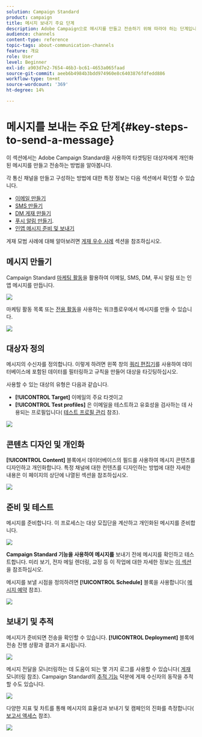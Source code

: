 ```yaml
---
solution: Campaign Standard
product: campaign
title: 메시지 보내기 주요 단계
description: Adobe Campaign으로 메시지를 만들고 전송하기 위해 따라야 하는 단계입니다.
audience: channels
content-type: reference
topic-tags: about-communication-channels
feature: 개요
role: User
level: Beginner
exl-id: a903d7e2-7654-46b3-bc61-4653a065faad
source-git-commit: aeeb6b4984b3bdd974960e8c6403876fdfedd886
workflow-type: tm+mt
source-wordcount: '369'
ht-degree: 14%

---
```


# 메시지를 보내는 주요 단계{#key-steps-to-send-a-message}

이 섹션에서는 Adobe Campaign Standard을 사용하여 타겟팅된 대상자에게 개인화된 메시지를 만들고 전송하는 방법을 알아봅니다.

각 통신 채널을 만들고 구성하는 방법에 대한 특정 정보는 다음 섹션에서 확인할 수 있습니다.

* [이메일 만들기](../../channels/using/creating-an-email.md)
* [SMS 만들기](../../channels/using/creating-an-sms-message.md)
* [DM 게재 만들기](../../channels/using/creating-the-direct-mail.md)
* [푸시 알림 만들기](../../channels/using/preparing-and-sending-a-push-notification.md).
* [인앱 메시지 준비 및 보내기](../../channels/using/preparing-and-sending-an-in-app-message.md)

게재 모범 사례에 대해 알아보려면 [게재 우수 사례](../../sending/using/delivery-best-practices.md) 섹션을 참조하십시오.

## 메시지 만들기

Campaign Standard [마케팅 활동](../../start/using/marketing-activities.md)을 활용하여 이메일, SMS, DM, 푸시 알림 또는 인앱 메시지를 만듭니다.

![](assets/marketing-activities.png)

마케팅 활동 목록 또는 [전용 활동](../../automating/using/about-channel-activities.md)을 사용하는 워크플로우에서 메시지를 만들 수 있습니다.

![](assets/steps-channel.png)

## 대상자 정의

메시지의 수신자를 정의합니다. 이렇게 하려면 왼쪽 창의 [쿼리 편집기](../../automating/using/editing-queries.md)를 사용하여 데이터베이스에 포함된 데이터를 필터링하고 규칙을 만들어 대상을 타깃팅하십시오.

사용할 수 있는 대상의 유형은 다음과 같습니다.

* **[!UICONTROL Target]** 이메일의 주요 타겟이고
* **[!UICONTROL Test profiles]** 은 이메일을 테스트하고 유효성을 검사하는 데 사용되는 프로필입니다( [테스트 프로필 관리](../../audiences/using/managing-test-profiles.md) 참조).

![](assets/steps-audience.png)

## 콘텐츠 디자인 및 개인화

**[!UICONTROL Content]** 블록에서 데이터베이스의 필드를 사용하여 메시지 콘텐츠를 디자인하고 개인화합니다. 특정 채널에 대한 컨텐츠를 디자인하는 방법에 대한 자세한 내용은 이 페이지의 상단에 나열된 섹션을 참조하십시오.

![](assets/steps-content.png)

## 준비 및 테스트

[](../../sending/using/preparing-the-send.md) 메시지를 준비합니다. 이 프로세스는 대상 모집단을 계산하고 개인화된 메시지를 준비합니다.

![](assets/steps-prepare.png)

**Campaign Standard 기능을 사용하여 메시지를** 보내기 전에 메시지를 확인하고 테스트합니다. 미리 보기, 전자 메일 렌더링, 교정 등 이 작업에 대한 자세한 정보는 [이 섹션](../../sending/using/previewing-messages.md)을 참조하십시오.

메시지를 보낼 시점을 정의하려면 **[!UICONTROL Schedule]** 블록을 사용합니다( [메시지 예약](../../sending/using/about-scheduling-messages.md) 참조).

![](assets/steps-schedule.png)

## 보내기 및 추적

메시지가 준비되면 전송을 확인할 수 있습니다. **[!UICONTROL Deployment]** 블록에 전송 진행 상황과 결과가 표시됩니다.

![](assets/steps-send.png)

메시지 전달을 모니터링하는 데 도움이 되는 몇 가지 로그를 사용할 수 있습니다( [게재](../../sending/using/monitoring-a-delivery.md) 모니터링 참조). Campaign Standard의 [추적 기능](../../sending/using/tracking-messages.md) 덕분에 게재 수신자의 동작을 추적할 수도 있습니다.

![](../../sending/using/assets/tracking_logs.png)

다양한 지표 및 차트를 통해 메시지의 효율성과 보내기 및 캠페인의 진화를 측정합니다( [보고서 액세스](../../reporting/using/about-dynamic-reports.md) 참조).

![](assets/steps-reports.png)
